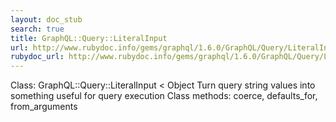 ```yaml
---
layout: doc_stub
search: true
title: GraphQL::Query::LiteralInput
url: http://www.rubydoc.info/gems/graphql/1.6.0/GraphQL/Query/LiteralInput
rubydoc_url: http://www.rubydoc.info/gems/graphql/1.6.0/GraphQL/Query/LiteralInput
---
```


Class: GraphQL::Query::LiteralInput < Object
Turn query string values into something useful for query execution 
Class methods:
coerce, defaults_for, from_arguments

